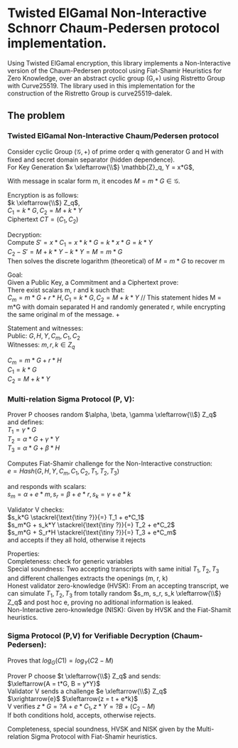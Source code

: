# Twisted ElGamal Non-Interactive Schnorr Chaum-Pedersen protocol implementation.

Using Twisted ElGamal encryption, this library implements a Non-Interactive version of the Chaum-Pedersen protocol using Fiat-Shamir Heuristics for Zero Knowledge, over an abstract cyclic group (G,+) using Ristretto Group with Curve25519. The library used in this implementation for the construction of the Ristretto Group is curve25519-dalek.

## The problem

### Twisted ElGamal Non-Interactive Chaum/Pedersen protocol
Consider cyclic Group $(\mathcal{G}, +)$ of prime order q with generator G and H with fixed and secret domain separator (hidden dependence).\
For Key Generation $x \xleftarrow{\\$} \mathbb{Z}_q, Y = x*G$,

With message in scalar form m, it encodes $M = m*G \in \mathcal{G}$.

Encryption is as follows:\
$k \xleftarrow{\\$} Z_q$,\
$`C_1 = k*G, C_2 = M + k*Y`$ \
Ciphertext $CT = (C_1, C_2)$

Decryption:\
Compute $`S' = x*C_1 = x*k*G = k*x*G = k*Y`$\
$`C_2 - S' = M + k*Y - k*Y = M = m*G`$\
Then solves the discrete logarithm (theoretical) of $M = m*G$ to recover m

Goal:\
Given a Public Key, a Commitment and a Ciphertext prove:\
There exist scalars m, r and k such that:\
$`C_m = m*G + r*H, C_1 = k*G, C_2 = M + k*Y`$  // This statement hides M = m*G with domain separated H and randomly generated r, while encrypting the same original m of the message. +
 
Statement and witnesses:\
Public: $`G, H, Y, C_m, C_1, C_2`$\
Witnesses: $`m, r, k \in Z_q`$

$`C_m = m*G + r*H`$\
$`C_1 = k*G`$\
$`C_2 = M + k*Y`$

### Multi-relation Sigma Protocol (P, V):
Prover P chooses random $`\alpha, \beta, \gamma \xleftarrow{\\$} Z_q`$\
and defines:\
$`T_1 = \gamma*G`$\
$`T_2 = \alpha*G + \gamma*Y`$\
$`T_3 = \alpha*G + \beta*H`$

Computes Fiat-Shamir challenge for the Non-Interactive construction:\
$`e = Hash(G, H, Y, C_m, C_1, C_2, T_1, T_2, T_3)`$
 
and responds with scalars:\
$`s_m = \alpha + e*m, s_r = \beta + e*r, s_k = \gamma + e*k`$
 
Validator V checks:\
$`s_k*G \stackrel{\text{\tiny ?}}{=} T_1 + e*C_1`$\
$`s_m*G + s_k*Y \stackrel{\text{\tiny ?}}{=} T_2 + e*C_2`$\
$`s_m*G + S_r*H \stackrel{\text{\tiny ?}}{=} T_3 + e*C_m`$\
and accepts if they all hold, otherwise it rejects

Properties:\
Completeness: check for generic variables\
Special soundness: Two accepting transcripts with same initial $T_1, T_2, T_3$ and different challenges extracts the openings (m, r, k)\
Honest validator zero-knowledge (HVSK): From an accepting transcript, we can simulate $T_1, T_2, T_3$ from totally random $s_m, s_r, s_k \xleftarrow{\\$} Z_q$ and post hoc e, proving no aditional information is leaked.\
Non-Interactive zero-knowledge (NISK): Given by HVSK and the Fiat-Shamit heuristics.

### Sigma Protocol (P,V) for Verifiable Decryption (Chaum-Pedersen):
 Proves that $log_G(C1) = log_Y(C2 - M)$
 
Prover P choose $t \xleftarrow{\\$} Z_q$ and sends:\
$`\xleftarrow{A = t*G, B = y*Y}`$\
Validator V sends a challenge $e \xleftarrow{\\$} Z_q$\
$`\xrightarrow{e}`$
$\xleftarrow{z = t + e*k}$\
V verifies $`z*G =? A + e*C_1, z*Y =? B + (C_2 - M)`$\
If both conditions hold, accepts, otherwise rejects.

 Completeness, special soundness, HVSK and NISK given by the Multi-relation Sigma Protocol with Fiat-Shamir heuristics.
